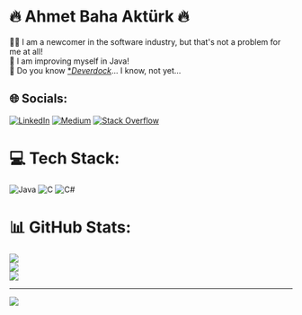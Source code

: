 # 🔥 Ahmet Baha Aktürk 🔥
🧑‍💻 I am a newcomer in the software industry, but that's not a problem for me at all!<br>🍵 I am improving myself in Java!<br>🎱 Do you know [**Deverdock*](https://www.deverdock.com)... I know, not yet...


## 🌐 Socials:
[![LinkedIn](https://img.shields.io/badge/LinkedIn-%230077B5.svg?logo=linkedin&logoColor=white)](https://linkedin.com/in/ahmetbahaakturk) [![Medium](https://img.shields.io/badge/Medium-12100E?logo=medium&logoColor=white)](https://medium.com/@ahmetbahaakturk1) [![Stack Overflow](https://img.shields.io/badge/-Stackoverflow-FE7A16?logo=stack-overflow&logoColor=white)](https://stackoverflow.com/users/22313094) 

# 💻 Tech Stack:
![Java](https://img.shields.io/badge/java-%23ED8B00.svg?style=for-the-badge&logo=java&logoColor=white) ![C](https://img.shields.io/badge/c-%2300599C.svg?style=for-the-badge&logo=c&logoColor=white) ![C#](https://img.shields.io/badge/c%23-%23239120.svg?style=for-the-badge&logo=c-sharp&logoColor=white)
# 📊 GitHub Stats:
![](https://github-readme-stats.vercel.app/api?username=ahmetbahaakturk&theme=dark&hide_border=false&include_all_commits=false&count_private=false)<br/>
![](https://github-readme-streak-stats.herokuapp.com/?user=ahmetbahaakturk&theme=dark&hide_border=false)<br/>
![](https://github-readme-stats.vercel.app/api/top-langs/?username=ahmetbahaakturk&theme=dark&hide_border=false&include_all_commits=false&count_private=false&layout=compact)

---
[![](https://visitcount.itsvg.in/api?id=ahmetbahaakturk&icon=0&color=0)](https://visitcount.itsvg.in)

<!-- Proudly created with GPRM ( https://gprm.itsvg.in ) -->
